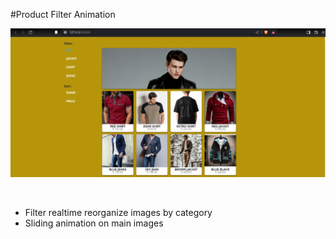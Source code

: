 #Product Filter Animation

![](https://github.com/u-n-s-t-o-p-p-a-b-l-e/dashboard/blob/main/product-filter-animation/img/product-filter-animation.png)

<br/>

+ Filter realtime reorganize images by category
+ Sliding animation on main images
